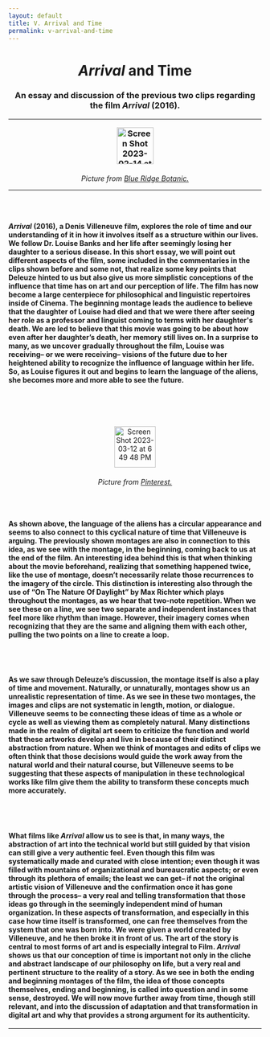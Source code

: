 ```yaml
---
layout: default
title: V. Arrival and Time
permalink: v-arrival-and-time
---
```

<!-- Add an essay or interpretive material below this line,
using HTML or markdown.  Do not modify this file above this line -->
<h1><center><i>Arrival</i> and Time</center>
<h3><center>An essay and discussion of the previous two clips regarding the film <i>Arrival</i> (2016).</center>
<hr>
<p style="text-align:center;"><img width="73" alt="Screen Shot 2023-02-14 at 6 36 45 PM" src="https://user-images.githubusercontent.com/122332459/218895077-86f3c170-98ea-4b93-b802-819fe61e8277.png"></p>
<h6><center>Picture from <a href="https://www.blueridgebotanic.com/blog/florilegium">Blue Ridge Botanic.</a></center>
<hr>
<br>
<h4><i>Arrival</i> (2016), a Denis Villeneuve film, explores the role of time and our understanding of it in how it involves itself as a structure within our lives. We follow Dr. Louise Banks and her life after seemingly losing her daughter to a serious disease. In this short essay, we will point out different aspects of the film, some included in the commentaries in the clips shown before and some not, that realize some key points that Deleuze hinted to us but also give us more simplistic conceptions of the influence that time has on art and our perception of life. The film has now become a large centerpiece for philosophical and linguistic repertoires inside of Cinema. The beginning montage leads the audience to believe that the daughter of Louise had died and that we were there after seeing her role as a professor and linguist coming to terms with her daughter's death. We are led to believe that this movie was going to be about how even after her daughter’s death, her memory still lives on. In a surprise to many, as we uncover gradually throughout the film, Louise was receiving– or we were receiving– visions of the future due to her heightened ability to recognize the influence of language within her life. So, as Louise figures it out and begins to learn the language of the aliens, she becomes more and more able to see the future.</h4>
<br>
<br>
<br>
<p style="text-align:center;"><img width="82" alt="Screen Shot 2023-03-12 at 6 49 48 PM" src="https://user-images.githubusercontent.com/122332459/224581969-13c76853-e305-4e9a-b53e-9b2a3d31f5c1.png"></p>
  <h6><center>Picture from <a href="https://www.pinterest.com/pin/476959416790757876/">Pinterest.</a></center>
<br>
<br>
<h4>As shown above, the language of the aliens has a circular appearance and seems to also connect to this cyclical nature of time that Villeneuve is arguing. The previously shown montages are also in connection to this idea, as we see with the montage, in the beginning, coming back to us at the end of the film. An interesting idea behind this is that when thinking about the movie beforehand, realizing that something happened twice, like the use of montage, doesn’t necessarily relate those recurrences to the imagery of the circle. This distinction is interesting also through the use of “On The Nature Of Daylight” by Max Richter which plays throughout the montages, as we hear that two-note repetition. When we see these on a line, we see two separate and independent instances that feel more like rhythm than image. However, their imagery comes when recognizing that they are the same and aligning them with each other, pulling the two points on a line to create a loop.</h4>
<br>
<br>
<h4>As we saw through Deleuze’s discussion, the montage itself is also a play of time and movement. Naturally, or unnaturally, montages show us an unrealistic representation of time. As we see in these two montages, the images and clips are not systematic in length, motion, or dialogue. Villeneuve seems to be connecting these ideas of time as a whole or cycle as well as viewing them as completely natural. Many distinctions made in the realm of digital art seem to criticize the function and world that these artworks develop and live in because of their distinct abstraction from nature. When we think of montages and edits of clips we often think that those decisions would guide the work away from the natural world and their natural course, but Villeneuve seems to be suggesting that these aspects of manipulation in these technological works like film give them the ability to transform these concepts much more accurately.</h4>
<br>
<br>
<h4>What films like <i>Arrival</i> allow us to see is that, in many ways, the abstraction of art into the technical world but still guided by that vision can still give a very authentic feel. Even though this film was systematically made and curated with close intention; even though it was filled with mountains of organizational and bureaucratic aspects; or even through its plethora of emails; the least we can get– if not the original artistic vision of Villeneuve and the confirmation once it has gone through the process– a very real and telling transformation that those ideas go through in the seemingly independent mind of human organization. In these aspects of transformation, and especially in this case how time itself is transformed, one can free themselves from the system that one was born into. We were given a world created by Villeneuve, and he then broke it in front of us. The art of the story is central to most forms of art and is especially integral to Film. <i>Arrival</i> shows us that our conception of time is important not only in the cliche and abstract landscape of our philosophy on life, but a very real and pertinent structure to the reality of a story. As we see in both the ending and beginning montages of the film, the idea of those concepts themselves, ending and beginning, is called into question and in some sense, destroyed. We will now move further away from time, though still relevant, and into the discussion of adaptation and that transformation in digital art and why that provides a strong argument for its authenticity.</h4>
<hr>

